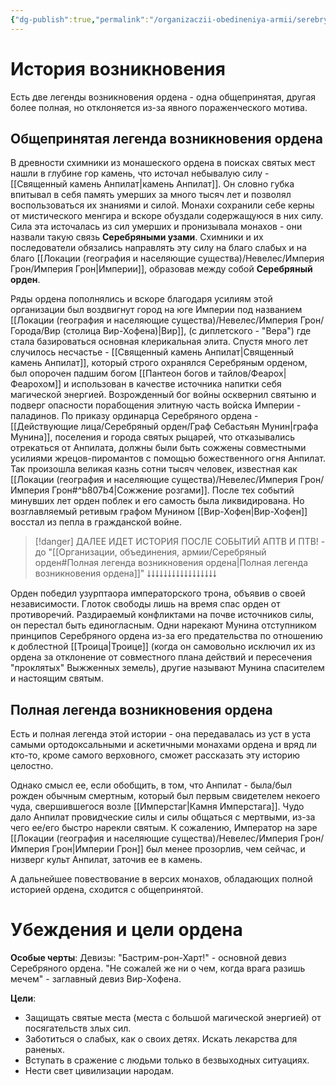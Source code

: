 ```yaml
---
{"dg-publish":true,"permalink":"/organizaczii-obedineniya-armii/serebryanyj-orden/","dgPassFrontmatter":true}
---
```


# История возникновения

Есть две легенды возникновения ордена - одна общепринятая, другая более полная, но отклоняется из-за явного пораженческого мотива.
## Общепринятая легенда возникновения ордена
В древности схимники из монашеского ордена в поисках святых мест нашли в глубине гор камень, что источал небывалую силу - [[Священный камень Анпилат\|камень Анпилат]]. Он словно губка впитывал в себя память умерших за много тысяч лет и позволял воспользоваться их знаниями и силой. Монахи сохранили себе керны от мистического менгира и вскоре обуздали содержащуюся в них силу. Сила эта источалась из сил умерших и пронизывала монахов - они назвали такую связь **Серебряными узами**. Схимники и их последователи обязались направлять эту силу на благо слабых и на благо [[Локации (география и населяющие существа)/Невелес/Империя Грон/Империя Грон\|Империи]], образовав между собой **Серебряный орден**.

Ряды ордена пополнялись и вскоре благодаря усилиям этой организации был воздвигнут город на юге Империи под названием [[Локации (география и населяющие существа)/Невелес/Империя Грон/Города/Вир (столица Вир-Хофена)\|Вир]], (с диплетского - "Вера") где стала базироваться основная клерикальная элита. 
Спустя много лет случилось несчастье - [[Священный камень Анпилат\|Священный камень Анпилат]], который строго охранялся Серебряным орденом, был опорочен падшим богом [[Пантеон богов и тайлов/Феарох\|Феарохом]] и использован в качестве источника напитки себя магической энергией. Возрожденный бог войны осквернил святыню и подверг опасности порабощения элитную часть войска Империи - паладинов. По приказу ординарца Серебряного ордена - [[Действующие лица/Серебряный орден/Граф Себастьян Мунин\|графа Мунина]], поселения и города святых рыцарей, что отказывались отрекаться от Анпилата, должны были быть сожжены совместными усилиями жрецов-пиромантов с помощью божественного огня Анпилат. Так произошла великая казнь сотни тысяч человек, известная как [[Локации (география и населяющие существа)/Невелес/Империя Грон/Империя Грон#^b807b4\|Сожжение розгами]]. После тех событий минувших лет орден поблек и его самость была ликвидирована. Но возглавляемый ретивым графом Мунином [[Вир-Хофен\|Вир-Хофен]] восстал из пепла в гражданской войне.

> [!danger] ДАЛЕЕ ИДЕТ ИСТОРИЯ ПОСЛЕ СОБЫТИЙ АПТВ И ПТВ! - до "[[Организации, объединения, армии/Серебряный орден#Полная легенда возникновения ордена\|Полная легенда возникновения ордена]]"
> ⭣⭣⭣⭣⭣⭣⭣⭣⭣⭣⭣⭣⭣⭣⭣⭣⭣

Орден победил узурптаора императорского трона, объявив о своей независимости.
Глоток свободы лишь на время спас орден от противоречий. Раздираемый конфликтами на почве источников силы, он перестал быть единогласным. Одни нарекают Мунина отступником принципов Серебряного ордена из-за его предательства по отношению к доблестной [[Троица\|Троице]] (когда он самовольно исключил их из ордена за отклонение от совместного плана действий и пересечения "проклятых" Выжженных земель), другие называют Мунина спасителем и настоящим святым.

## Полная легенда возникновения ордена
Есть и полная легенда этой истории - она передавалась из уст в уста самыми ортодоксальными и аскетичными монахами ордена и вряд ли кто-то, кроме самого верховного, сможет рассказать эту историю целостно.

Однако смысл ее, если обобщить, в том, что Анпилат - была/был рожден обычным смертным, который был первым свидетелем некоего чуда, свершившегося возле [[Имперстаг\|Камня Имперстага]]. Чудо дало Анпилат провидческие силы и силы общаться с мертвыми, из-за чего ее/его быстро нарекли святым. К сожалению, Император на заре [[Локации (география и населяющие существа)/Невелес/Империя Грон/Империя Грон\|Империи Грон]] был менее прозорлив, чем сейчас, и низверг культ Анпилат, заточив ее в камень.

А дальнейшее повествование в версих монахов, обладающих полной историей ордена, сходится с общепринятой.

# Убеждения и цели ордена

**Особые черты**:
Девизы: "Бастрим-рон-Харт!" - основной девиз Серебряного ордена. "Не сожалей же ни о чем, когда врага разишь мечем" - заглавный девиз Вир-Хофена.

**Цели**: 
- Защищать святые места (места с большой магической энергией) от посягательств злых сил.
- Заботиться о слабых, как о своих детях. Искать лекарства для раненых.
- Вступать в сражение с людьми только в безвыходных ситуациях.
- Нести свет цивилизации народам.

